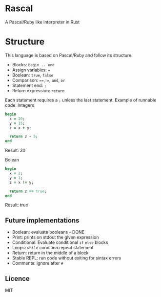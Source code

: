 # Rascal
A Pascal/Ruby like interpreter in Rust

# Structure
This language is based on Pascal/Ruby and follow its structure.

  * Blocks: `begin .. end`
  * Assign variables: `=`
  * Boolean: `true`, `false`
  * Comparison: `==`,`!=`, `and`, `or`
  * Statement end: `;`
  * Return expression: `return`

Each statement requires a `;` unless the last statement. Example of runnable code:
Integers
```ruby
begin
  x = 20;
  y = 15;
  z = x + y;

  return z - 5;
end
```
Result: 30

Bolean
```ruby
begin
  x = 2;
  y = 1;
  z = x != y;

  return z == true;
end
```
Result: true


## Future implementations
  * Boolean: evaluate booleans - DONE
  * Print: prints on stdout the given expression
  * Conditional: Evaluate conditional `if` `else` blocks
  * Loops: `while` condition repeat statement
  * Return: return in the middle of a block
  * Stable REPL: run code without exiting for sintax errors
  * Comments: ignore after `#`

## Licence
MIT

